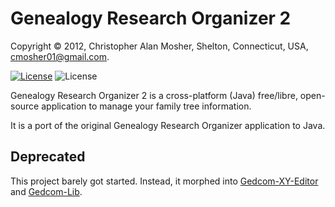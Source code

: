# Genealogy Research Organizer 2

Copyright © 2012, Christopher Alan Mosher, Shelton, Connecticut, USA, <cmosher01@gmail.com>.

[![License](https://img.shields.io/static/v1?label=license&message=GPL-3.0&color=orange)](https://www.gnu.org/licenses/gpl.html)
![License](https://img.shields.io/static/v1?label=stability&message=deprecated&color=red)

Genealogy Research Organizer 2 is a cross-platform (Java) free/libre, open-source
application to manage your family tree information.

It is a port of the original Genealogy Research Organizer application to Java.

## Deprecated
This project barely got started. Instead, it morphed into
[Gedcom-XY-Editor](https://github.com/cmosher01/Gedcom-XY-Editor) and
[Gedcom-Lib](https://github.com/cmosher01/Gedcom-Lib).

